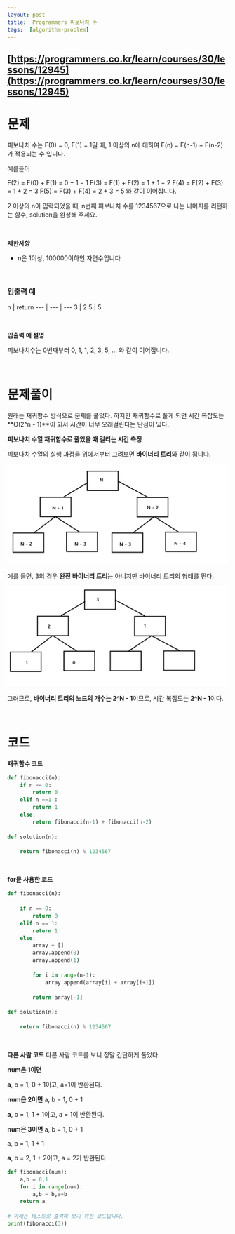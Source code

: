 ```yaml
---
layout: post
title:  Programmers 피보나치 수
tags:  [algorithm-problem]
--- 
```


## [https://programmers.co.kr/learn/courses/30/lessons/12945](https://programmers.co.kr/learn/courses/30/lessons/12945)

# 문제 
피보나치 수는 F(0) = 0, F(1) = 1일 때, 1 이상의 n에 대하여 F(n) = F(n-1) + F(n-2) 가 적용되는 수 입니다.

예를들어

F(2) = F(0) + F(1) = 0 + 1 = 1
F(3) = F(1) + F(2) = 1 + 1 = 2
F(4) = F(2) + F(3) = 1 + 2 = 3
F(5) = F(3) + F(4) = 2 + 3 = 5
와 같이 이어집니다.

2 이상의 n이 입력되었을 때, n번째 피보나치 수를 1234567으로 나눈 나머지를 리턴하는 함수, solution을 완성해 주세요.

&nbsp;
&nbsp;

**제한사항**

* n은 1이상, 100000이하인 자연수입니다.


&nbsp;

### **입출력 예**
n | return
--- | --- | ---
3 | 2
5 | 5

&nbsp;

**입출력 예 설명**

피보나치수는 0번째부터 0, 1, 1, 2, 3, 5, ... 와 같이 이어집니다.

&nbsp;
&nbsp;
&nbsp;

# 문제풀이
원래는 재귀함수 방식으로 문제를 풀었다. 하지만 재귀함수로 풀게 되면 시간 복잡도는 **O(2^n - 1)**이 되서 시간이 너무 오래걸린다는 단점이 있다.

**피보나치 수열 재귀함수로 풀었을 때 걸리는 시간 측정**

피보나치 수열의 실행 과정을 위에서부터 그려보면 **바이너리 트리**와 같이 됩니다.

![Alt text](/public/post/2020_08_18_12945/pic1.png)

예를 들면, 3의 경우 **완전 바이너리 트리**는 아니지만 바이너리 트리의 형태를 띈다. 

![Alt text](/public/post/2020_08_18_12945/pic2.png)

그러므로, **바이너리 트리의 노드의 개수는 2^N - 1**이므로, 시간 복잡도는 **2^N - 1**이다.

&nbsp;
&nbsp;
&nbsp;

# 코드

**재귀함수 코드**
~~~python
def fibonacci(n):
    if n == 0:
        return 0
    elif n ==1 :
        return 1
    else:
        return fibonacci(n-1) + fibonacci(n-2)
    
def solution(n):
    
    return fibonacci(n) % 1234567
~~~

&nbsp;

**for문 사용한 코드**
~~~python
def fibonacci(n):
    
    if n == 0:
        return 0
    elif n == 1:
        return 1
    else:
        array = []
        array.append(0)
        array.append(1)

        for i in range(n-1):
            array.append(array[i] + array[i+1])
        
        return array[-1]

def solution(n):
    
    return fibonacci(n) % 1234567
~~~

&nbsp;
&nbsp;
&nbsp;

**다른 사람 코드**
다른 사람 코드를 보니 정말 간단하게 풀었다.

**num은 1이면**

**a**, b = 1, 0 + 1이고, a=1이 반환된다.

**num은 2이면**
a, b = 1, 0 + 1

**a**, b = 1, 1 + 1이고, a = 1이 반환된다.

**num은 3이면**
a, b = 1, 0 + 1

a, b = 1, 1 + 1

**a**, b = 2, 1 + 2이고, a = 2가 반환된다.


~~~python
def fibonacci(num):
    a,b = 0,1
    for i in range(num):
        a,b = b,a+b
    return a

# 아래는 테스트로 출력해 보기 위한 코드입니다.
print(fibonacci(3))
~~~